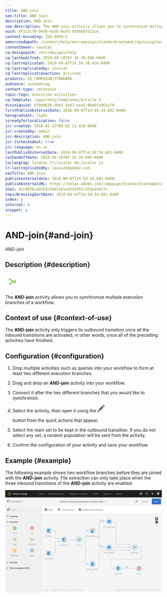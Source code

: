 ```yaml
---
title: AND-join
seo-title: AND-join
description: AND-join
seo-description: The AND-join activity allows you to synchronize multiple execution branches of a workflow.
uuid: df1c2c70-043b-42db-8c03-93d9887d12ce
content-encoding: ISO-8859-1
aemsrcnodepath: /content/help/en/campaign/standard/automating/using/and-join
contentOwner: sauviat
cq-designpath: /etc/designs/help
cq-lastmodified: 2018-09-10T07 26 20.696-0400
cq-lastreplicated: 2018-09-07T14 59 38.416-0400
cq-lastreplicatedby: sauviat
cq-lastreplicationaction: Activate
products: SG_CAMPAIGN/STANDARD
audience: automating
content-type: reference
topic-tags: execution-activities
cq-template: /apps/help/templates/article-3
discoiquuid: 0704d636-dbe1-4ad7-aea5-00a9fa861c70
firstPublishExternalDate: 2018-09-07T14:59:34.681-0400
herogradient: light
isreadyforlocalization: false
jcr-created: 2018-03-15T09 02 21.420-0400
jcr-createdby: admin
jcr-description: AND-join
jcr-ischeckedout: true
jcr-language: en_us
lastPublishExternalDate: 2018-09-07T14:59:34.681-0400
lochandoffdate: 2018-09-10T07 26 20.695-0400
loclangtag: locales fr;locales de;locales ja
lr-lastreplicatedby: sauviat@adobe.com
navTitle: AND-join
publishexternaldate: 2018-09-07T14 59 34.681-0400
publishExternalURL: https://helpx.adobe.com/campaign/standard/automating/using/and-join.html
sha1: 81c99f6ca91b5c5bb1161aa514351c933e1941fc
topicBrowsingSortDate: 2018-09-07T14:59:34.681-0400
index: y
internal: n
snippet: y
---
```


# AND-join{#and-join}

AND-join

## Description {#description}

![](assets/and_join.png)

The **AND-join** activity allows you to synchronize multiple execution branches of a workflow.

## Context of use {#context-of-use}

The **AND-join** activity only triggers its outbound transition once all the inbound transitions are activated, in other words, once all of the preceding activities have finished.

## Configuration {#configuration}

1. Drop multiple activities such as queries into your workflow to form at least two different execution branches.
1. Drag and drop an **AND-join** activity into your workflow.
1. Connect it after the two different branches that you would like to synchronize.
1. Select the activity, then open it using the  ![](assets/edit_darkgrey-24px.png)

   button from the quick actions that appear.
1. Select the main set to be kept in the outbound transition. If you do not select any set, a random population will be sent from the activity.
1. Confirm the configuration of your activity and save your workflow.

## Example {#example}

The following example shows two workflow branches before they are joined with the **AND-join** activity. File extraction can only take place when the three inbound transitions of the **AND-join** activity are enabled.

![](assets/wkf_and-join_example.png)

